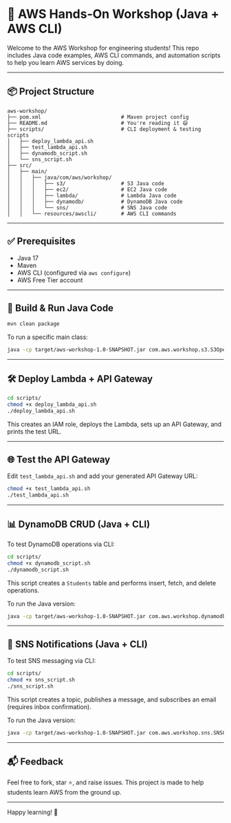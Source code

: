 # 🧠 AWS Hands-On Workshop (Java + AWS CLI)

Welcome to the AWS Workshop for engineering students! This repo includes Java code examples, AWS CLI commands, and automation scripts to help you learn AWS services by doing.

---

## 📦 Project Structure

```
aws-workshop/
├── pom.xml                          # Maven project config
├── README.md                        # You're reading it 😄
├── scripts/                         # CLI deployment & testing scripts
│   ├── deploy_lambda_api.sh
│   ├── test_lambda_api.sh
│   ├── dynamodb_script.sh
│   └── sns_script.sh
├── src/
│   ├── main/
│   │   ├── java/com/aws/workshop/
│   │   │   ├── s3/                  # S3 Java code
│   │   │   ├── ec2/                 # EC2 Java code
│   │   │   ├── lambda/              # Lambda Java code
│   │   │   ├── dynamodb/            # DynamoDB Java code
│   │   │   └── sns/                 # SNS Java code
│   │   └── resources/awscli/        # AWS CLI commands
```

---

## ✅ Prerequisites
- Java 17
- Maven
- AWS CLI (configured via `aws configure`)
- AWS Free Tier account

---

## 🚀 Build & Run Java Code
```bash
mvn clean package
```
To run a specific main class:
```bash
java -cp target/aws-workshop-1.0-SNAPSHOT.jar com.aws.workshop.s3.S3Operations
```

---

## 🛠 Deploy Lambda + API Gateway
```bash
cd scripts/
chmod +x deploy_lambda_api.sh
./deploy_lambda_api.sh
```
This creates an IAM role, deploys the Lambda, sets up an API Gateway, and prints the test URL.

---

## 🌐 Test the API Gateway
Edit `test_lambda_api.sh` and add your generated API Gateway URL:
```bash
chmod +x test_lambda_api.sh
./test_lambda_api.sh
```

---

## 📊 DynamoDB CRUD (Java + CLI)

To test DynamoDB operations via CLI:
```bash
cd scripts/
chmod +x dynamodb_script.sh
./dynamodb_script.sh
```
This script creates a `Students` table and performs insert, fetch, and delete operations.

To run the Java version:
```bash
java -cp target/aws-workshop-1.0-SNAPSHOT.jar com.aws.workshop.dynamodb.DynamoDBOperations
```

---

## 📣 SNS Notifications (Java + CLI)

To test SNS messaging via CLI:
```bash
cd scripts/
chmod +x sns_script.sh
./sns_script.sh
```
This script creates a topic, publishes a message, and subscribes an email (requires inbox confirmation).

To run the Java version:
```bash
java -cp target/aws-workshop-1.0-SNAPSHOT.jar com.aws.workshop.sns.SNSOperations
```

---

## 📬 Feedback
Feel free to fork, star ⭐, and raise issues. This project is made to help students learn AWS from the ground up.

---

Happy learning! 🚀
